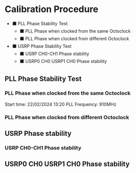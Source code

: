 # Calibration Procedure

- ⬛ PLL Phase Stability Test
  * ⬛ PLL Phase when clocked from the same Octoclock
  * ⬛ PLL Phase when clocked from different Octoclock
- ⬛ USRP Phase Stability Test   
  * ⬛ USRP CH0-CH1 Phase stability
  * ⬛ USRP0 CH0 USRP1 CH0 Phase stability
 
  
## PLL Phase Stability Test

### PLL Phase when clocked from the same Octoclock

Start time: 22/02/2024 13:20
PLL Frequency: 910MHz

### PLL Phase when clocked from different Octoclock

## USRP Phase stability

### USRP CH0-CH1 Phase stability

## USRP0 CH0 USRP1 CH0 Phase stability
